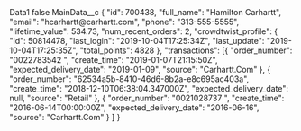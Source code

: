<?xml version="1.0" encoding="UTF-8"?>
<CustomMetadata xmlns="http://soap.sforce.com/2006/04/metadata" xmlns:xsi="http://www.w3.org/2001/XMLSchema-instance" xmlns:xsd="http://www.w3.org/2001/XMLSchema">
    <label>Data1</label>
    <protected>false</protected>
    <values>
        <field>MainData__c</field>
        <value xsi:type="xsd:string">{
	&quot;id&quot;: 700438,
	&quot;full_name&quot;: &quot;Hamilton Carhartt&quot;,
	&quot;email&quot;: &quot;hcarhartt@carhartt.com&quot;,
	&quot;phone&quot;: &quot;313-555-5555&quot;,
	&quot;lifetime_value&quot;: 534.73,
	&quot;num_recent_orders&quot;: 2,
	&quot;crowdtwist_profile&quot;: {
		&quot;id&quot;: 50814478,
		&quot;last_login&quot;: &quot;2019-10-04T17:25:34Z&quot;,
		&quot;last_update&quot;: &quot;2019-10-04T17:25:35Z&quot;,
		&quot;total_points&quot;: 4828
	},
	&quot;transactions&quot;: [{
			&quot;order_number&quot;: &quot;0022783542  &quot;,
			&quot;create_time&quot;: &quot;2019-01-07T21:15:50Z&quot;,
			&quot;expected_delivery_date&quot;: &quot;2019-01-09&quot;,
			&quot;source&quot;: &quot;Carhartt.Com&quot;
		},
		{
			&quot;order_number&quot;: &quot;62534a5b-8410-46d6-8b2a-e8c695ac403a&quot;,
			&quot;create_time&quot;: &quot;2018-12-10T06:38:04.347000Z&quot;,
			&quot;expected_delivery_date&quot;: null,
			&quot;source&quot;: &quot;Retail&quot;
		},
		{
			&quot;order_number&quot;: &quot;0021028737  &quot;,
			&quot;create_time&quot;: &quot;2016-06-14T00:00:00Z&quot;,
			&quot;expected_delivery_date&quot;: &quot;2016-06-16&quot;,
			&quot;source&quot;: &quot;Carhartt.Com&quot;
		}
	]
}</value>
    </values>
</CustomMetadata>
